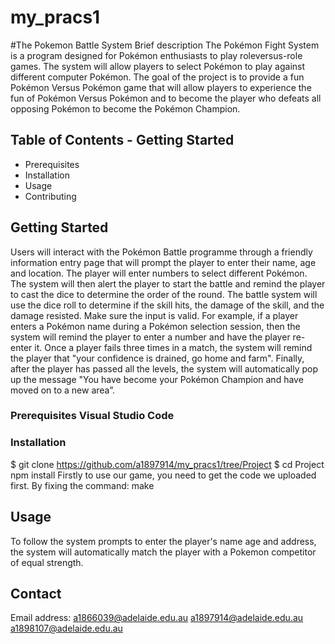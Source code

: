 # my_pracs1
#The Pokemon Battle System
Brief description The Pokémon Fight System is a program designed for Pokémon enthusiasts to play roleversus-role games. The system will allow players to select Pokémon to play against different computer Pokémon. The goal of the project is to provide a fun Pokémon Versus Pokémon game that will allow players to experience the fun of Pokémon Versus Pokémon and to become the player who defeats all opposing Pokémon to become the Pokémon Champion.
## Table of Contents - Getting Started
- Prerequisites
- Installation
- Usage
- Contributing
## Getting Started
Users will interact with the Pokémon Battle programme through a friendly information entry page that will prompt the player to enter their name, age and location. The player will enter numbers to select different Pokémon. The system will then alert the player to start the battle and remind the player to cast the dice to determine the order of the round. The battle system will use the dice roll to determine if the skill hits, the damage of the skill, and the damage resisted. Make sure the input is valid. For example, if a player enters a Pokémon name during a Pokémon selection session, then the system will remind the player to enter a number and have the player re-enter it. Once a player fails three times in a match, the system will remind the player that "your confidence is drained, go home and farm". Finally, after the player has passed all the levels, the system will automatically pop up the message "You have become your Pokémon Champion and have moved on to a new area”.
### Prerequisites Visual Studio Code
### Installation
$ git clone https://github.com/a1897914/my_pracs1/tree/Project $ cd Project
npm install
Firstly to use our game, you need to get the code we uploaded first. By fixing the command: make
## Usage

To follow the system prompts to enter the player's name age and address, the system will automatically match the player with a Pokemon competitor of equal strength.
## Contact
Email address:
a1866039@adelaide.edu.au a1897914@adelaide.edu.au a1898107@adelaide.edu.au
   
